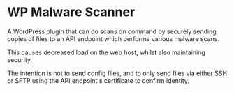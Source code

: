 <h1>WP Malware Scanner</h1>

A WordPress plugin that can do scans on command by securely sending copies of files to an API endpoint which performs various malware scans.

This causes decreased load on the web host, whilst also maintaining security.

The intention is not to send config files, and to only send files via either SSH or SFTP using the API endpoint's certificate to confirm identity.
